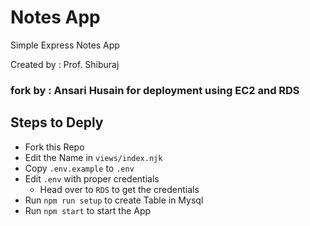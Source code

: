 # Notes App

Simple Express Notes App

Created by : Prof. Shiburaj
### fork by : Ansari Husain for deployment using EC2 and RDS

## Steps to Deply
- Fork this Repo
- Edit the Name in `views/index.njk`
- Copy `.env.example` to `.env`
- Edit `.env` with proper credentials
  - Head over to `RDS` to get the credentials
- Run `npm run setup` to create Table in Mysql
- Run `npm start` to start the App
